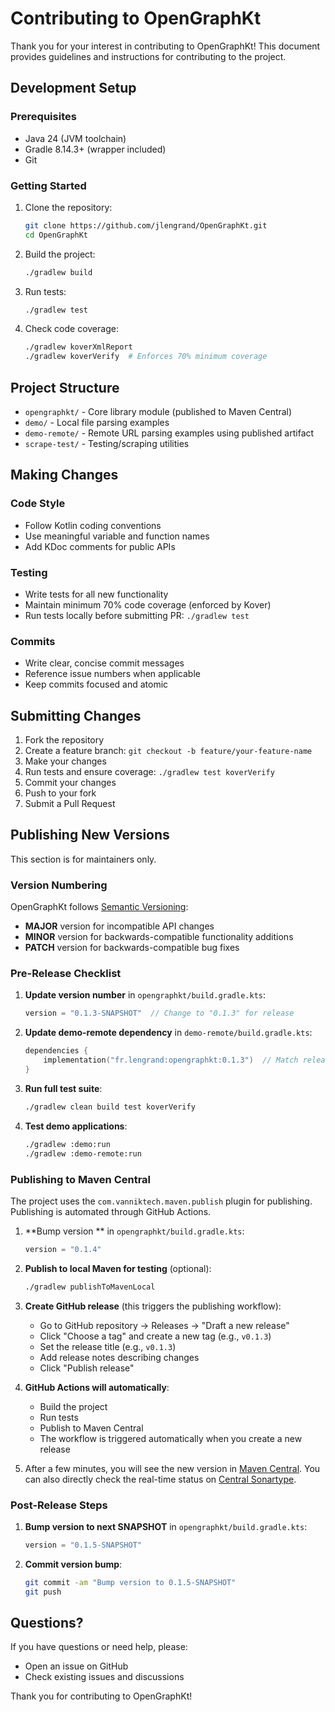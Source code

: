 # Contributing to OpenGraphKt

Thank you for your interest in contributing to OpenGraphKt! This document provides guidelines and instructions for contributing to the project.

## Development Setup

### Prerequisites

- Java 24 (JVM toolchain)
- Gradle 8.14.3+ (wrapper included)
- Git

### Getting Started

1. Clone the repository:
   ```bash
   git clone https://github.com/jlengrand/OpenGraphKt.git
   cd OpenGraphKt
   ```

2. Build the project:
   ```bash
   ./gradlew build
   ```

3. Run tests:
   ```bash
   ./gradlew test
   ```

4. Check code coverage:
   ```bash
   ./gradlew koverXmlReport
   ./gradlew koverVerify  # Enforces 70% minimum coverage
   ```

## Project Structure

- `opengraphkt/` - Core library module (published to Maven Central)
- `demo/` - Local file parsing examples
- `demo-remote/` - Remote URL parsing examples using published artifact
- `scrape-test/` - Testing/scraping utilities

## Making Changes

### Code Style

- Follow Kotlin coding conventions
- Use meaningful variable and function names
- Add KDoc comments for public APIs

### Testing

- Write tests for all new functionality
- Maintain minimum 70% code coverage (enforced by Kover)
- Run tests locally before submitting PR: `./gradlew test`

### Commits

- Write clear, concise commit messages
- Reference issue numbers when applicable
- Keep commits focused and atomic

## Submitting Changes

1. Fork the repository
2. Create a feature branch: `git checkout -b feature/your-feature-name`
3. Make your changes
4. Run tests and ensure coverage: `./gradlew test koverVerify`
5. Commit your changes
6. Push to your fork
7. Submit a Pull Request

## Publishing New Versions

This section is for maintainers only.

### Version Numbering

OpenGraphKt follows [Semantic Versioning](https://semver.org/):
- **MAJOR** version for incompatible API changes
- **MINOR** version for backwards-compatible functionality additions
- **PATCH** version for backwards-compatible bug fixes

### Pre-Release Checklist

1. **Update version number** in `opengraphkt/build.gradle.kts`:
   ```kotlin
   version = "0.1.3-SNAPSHOT"  // Change to "0.1.3" for release
   ```

2. **Update demo-remote dependency** in `demo-remote/build.gradle.kts`:
   ```kotlin
   dependencies {
       implementation("fr.lengrand:opengraphkt:0.1.3")  // Match release version
   }
   ```

3. **Run full test suite**:
   ```bash
   ./gradlew clean build test koverVerify
   ```

4. **Test demo applications**:
   ```bash
   ./gradlew :demo:run
   ./gradlew :demo-remote:run
   ```

### Publishing to Maven Central

The project uses the `com.vanniktech.maven.publish` plugin for publishing. Publishing is automated through GitHub Actions.

1. **Bump version ** in `opengraphkt/build.gradle.kts`:
   ```kotlin
   version = "0.1.4"
   ```

2. **Publish to local Maven for testing** (optional):
   ```bash
   ./gradlew publishToMavenLocal
   ```

3. **Create GitHub release** (this triggers the publishing workflow):
   - Go to GitHub repository → Releases → "Draft a new release"
   - Click "Choose a tag" and create a new tag (e.g., `v0.1.3`)
   - Set the release title (e.g., `v0.1.3`)
   - Add release notes describing changes
   - Click "Publish release"

4. **GitHub Actions will automatically**:
   - Build the project
   - Run tests
   - Publish to Maven Central
   - The workflow is triggered automatically when you create a new release

5. After a few minutes, you will see the new version in [Maven Central](https://mvnrepository.com/artifact/fr.lengrand/opengraphkt). You can also directly check the real-time status on [Central Sonartype](https://central.sonatype.com/publishing/deployments).

### Post-Release Steps

1. **Bump version to next SNAPSHOT** in `opengraphkt/build.gradle.kts`:
   ```kotlin
   version = "0.1.5-SNAPSHOT"
   ```

2. **Commit version bump**:
   ```bash
   git commit -am "Bump version to 0.1.5-SNAPSHOT"
   git push
   ```

## Questions?

If you have questions or need help, please:
- Open an issue on GitHub
- Check existing issues and discussions

Thank you for contributing to OpenGraphKt!
